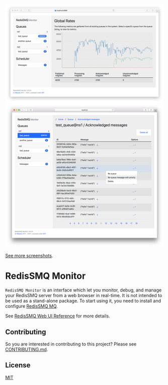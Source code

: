 
![RedisSMQ Monitor home](./screenshots/screenshot-00001.png)
![RedisSMQ Monitor acknowledged messages](./screenshots/screenshot-00004.png)

[See more screenshots](./screenshots).

# RedisSMQ Monitor

`RedisSMQ Monitor` is an interface which let you monitor, debug, and manage your RedisSMQ server from a web browser in
real-time. It is not intended to be used as a stand-alone package. To start using it, you need to install and 
configure [RedisSMQ MQ](https://github.com/weyoss/redis-smq).

See [RedisSMQ Web UI Reference](https://github.com/weyoss/redis-smq/blob/master/docs/web-ui.md) for more details. 

## Contributing

So you are interested in contributing to this project? Please see [CONTRIBUTING.md](https://github.com/weyoss/guidelines/blob/master/CONTRIBUTIONS.md).

## License

[MIT](https://github.com/weyoss/redis-smq/blob/master/LICENSE)